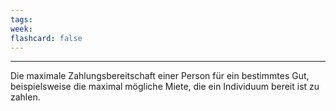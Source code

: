 ```yaml
---
tags:
week:
flashcard: false
---
```

***

Die maximale Zahlungsbereitschaft einer Person für ein bestimmtes Gut, beispielsweise die maximal mögliche Miete, die ein Individuum bereit ist zu zahlen.